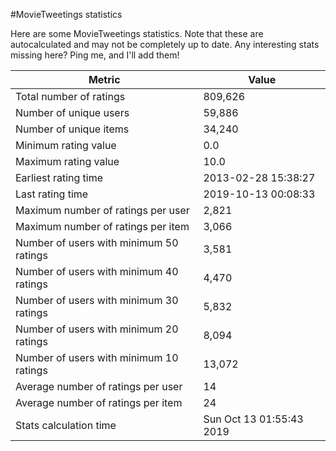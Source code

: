#MovieTweetings statistics

Here are some MovieTweetings statistics. Note that these are autocalculated and may not be completely up to date. Any interesting stats missing here? Ping me, and I'll add them!

Metric | Value
--- | ---
Total number of ratings                 | 809,626
Number of unique users                  | 59,886
Number of unique items                  | 34,240
Minimum rating value                    | 0.0
Maximum rating value                    | 10.0
Earliest rating time                    | 2013-02-28 15:38:27
Last rating time                        | 2019-10-13 00:08:33
Maximum number of ratings per user      | 2,821
Maximum number of ratings per item      | 3,066
Number of users with minimum 50 ratings | 3,581
Number of users with minimum 40 ratings | 4,470
Number of users with minimum 30 ratings | 5,832
Number of users with minimum 20 ratings | 8,094
Number of users with minimum 10 ratings | 13,072
Average number of ratings per user      | 14
Average number of ratings per item      | 24
Stats calculation time                  | Sun Oct 13 01:55:43 2019

